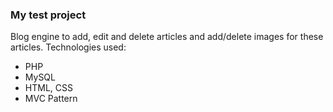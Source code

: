 
### My test project

Blog engine to add, edit and delete articles and add/delete images for these articles.
Technologies used:
* PHP
* MySQL
* HTML, CSS
* MVC Pattern
